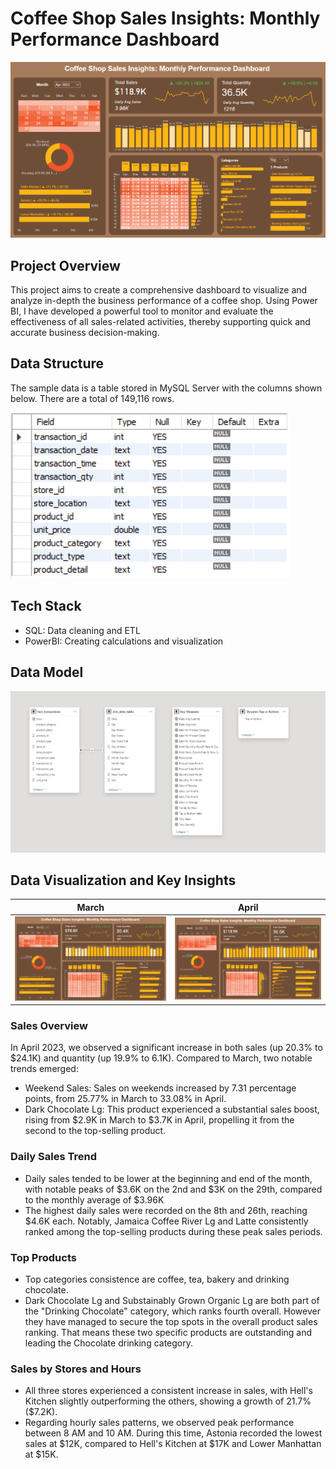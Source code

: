 # Coffee Shop Sales Insights: Monthly Performance Dashboard
![](images/dashboard.PNG)

## Project Overview
This project aims to create a comprehensive dashboard to visualize and analyze in-depth the business performance of a coffee shop. Using Power BI, I have developed a powerful tool to monitor and evaluate the effectiveness of all sales-related activities, thereby supporting quick and accurate business decision-making.

## Data Structure
The sample data is a table stored in MySQL Server with the columns shown below. There are a total of 149,116 rows.

![](images/data_structure.PNG)

## Tech Stack
- SQL: Data cleaning and ETL
- PowerBI: Creating calculations and visualization

## Data Model

![](images/data_model.PNG)

## Data Visualization and Key Insights

March                           | April
:------------------------------:|:--------------------------:
![](images/dashboard_march.png) | ![](images/dashboard.PNG)

### Sales Overview
In April 2023, we observed a significant increase in both sales (up 20.3% to $24.1K) and quantity (up 19.9% to 6.1K).
Compared to March, two notable trends emerged:
- Weekend Sales: Sales on weekends increased by 7.31 percentage points, from 25.77% in March to 33.08% in April.
- Dark Chocolate Lg: This product experienced a substantial sales boost, rising from $2.9K in March to $3.7K in April, propelling it from the second to the top-selling product.

### Daily Sales Trend
- Daily sales tended to be lower at the beginning and end of the month, with notable peaks of $3.6K on the 2nd and $3K on the 29th, compared to the monthly average of $3.96K
- The highest daily sales were recorded on the 8th and 26th, reaching $4.6K each. Notably, Jamaica Coffee River Lg and Latte consistently ranked among the top-selling products during these peak sales periods.

### Top Products
- Top categories consistence are coffee, tea, bakery and drinking chocolate.
- Dark Chocolate Lg and Substainably Grown Organic Lg are both part of the "Drinking Chocolate" category, which ranks fourth overall. However they have managed to secure the top spots in the overall product sales ranking. That means these two specific products are outstanding and leading the Chocolate drinking category.

### Sales by Stores and Hours
- All three stores experienced a consistent increase in sales, with Hell's Kitchen slightly outperforming the others, showing a growth of 21.7% ($7.2K).
- Regarding hourly sales patterns, we observed peak performance between 8 AM and 10 AM. During this time, Astonia recorded the lowest sales at $12K, compared to Hell's Kitchen at $17K and Lower Manhattan at $15K.


